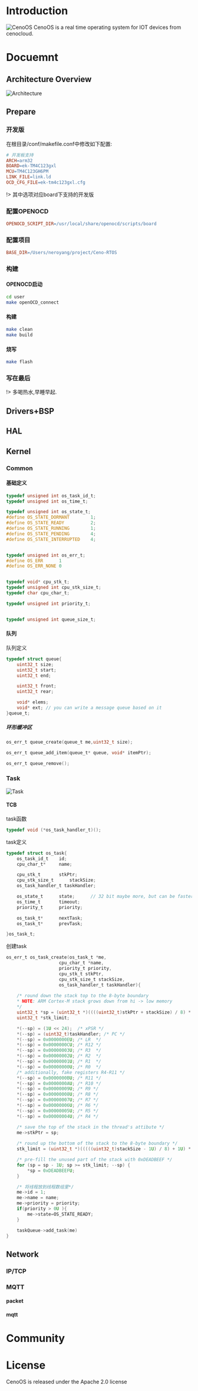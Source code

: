 # Introduction
![CenoOS](https://raw.githubusercontent.com/CenoOS/Ceno-RTOS/master/docs/assets/twitter_header_photo_1.png)
CenoOS is a real time operating system for IOT devices from cenocloud.

# Docuemnt

## Architecture Overview
![Architecture](https://raw.githubusercontent.com/CenoOS/Ceno-RTOS/master/docs/assets/arch2.png)
 
## Prepare

### 开发版
在根目录/conf/makefile.conf中修改如下配置:
```makefile
# 开发板支持
ARCH=arm32
BOARD=ek-TM4C123gxl
MCU=TM4C123GH6PM
LINK_FILE=link.ld
OCD_CFG_FILE=ek-tm4c123gxl.cfg
```
!> 其中选项对应board下支持的开发版

### 配置OPENOCD

```makefile
OPENOCD_SCRIPT_DIR=/usr/local/share/openocd/scripts/board
```

### 配置项目

```makefile
BASE_DIR=/Users/neroyang/project/Ceno-RTOS

```

### 构建

#### OPENOCD启动

```bash
cd user
make openOCD_connect
```

#### 构建

```bash
make clean
make build
```

#### 烧写

```bash
make flash
```

### 写在最后
!> 多喝热水,早睡早起.

## Drivers+BSP

## HAL

## Kernel
### Common
#### 基础定义
```c
typedef	unsigned int os_task_id_t;
typedef	unsigned int os_time_t;

typedef	unsigned int os_state_t;
#define OS_STATE_DORMANT 		1;
#define OS_STATE_READY 			2;
#define OS_STATE_RUNNING 		1;
#define OS_STATE_PENDING 		4;
#define OS_STATE_INTERRUPTED 	4;


typedef	unsigned int os_err_t;
#define OS_ERR 		1
#define OS_ERR_NONE 0


typedef void* cpu_stk_t;
typedef unsigned int cpu_stk_size_t;
typedef char cpu_char_t;

typedef unsigned int priority_t;


typedef unsigned int queue_size_t;
```
#### 队列
队列定义
```c
typedef struct queue{
	uint32_t size;
	uint32_t start;
	uint32_t end;

	uint32_t front;
	uint32_t rear;

	void* elems;
	void* ext; // you can write a message queue based on it
}queue_t;
```
##### 环形缓冲区
```c
os_err_t queue_create(queue_t me,uint32_t size);

os_err_t queue_add_item(queue_t* queue, void* itemPtr);

os_err_t queue_remove();
```

### Task
![Task](/img/execution_graph.png)
#### TCB

task函数
```c
typedef void (*os_task_handler_t)();
```

task定义
```c
typedef struct os_task{
	os_task_id_t 	id;
	cpu_char_t*   	name;

	cpu_stk_t 		stkPtr;
	cpu_stk_size_t 		stackSize;
	os_task_handler_t taskHandler;

	os_state_t 		state;		// 32 bit maybe more, but can be faster.
	os_time_t 		timeout;
	priority_t 		priority;

	os_task_t* 		nextTask;
	os_task_t* 		prevTask;

}os_task_t;
```

创建task
```c
os_err_t os_task_create(os_task_t *me,
					cpu_char_t *name, 
					priority_t priority, 
					cpu_stk_t stkPtr, 
					cpu_stk_size_t stackSize,
					os_task_handler_t taskHandler){
	
	/* round down the stack top to the 8-byte boundary
    * NOTE: ARM Cortex-M stack grows down from hi -> low memory
    */
    uint32_t *sp = (uint32_t *)((((uint32_t)stkPtr + stackSize) / 8) * 8);
    uint32_t *stk_limit;

 	*(--sp) = (1U << 24);  /* xPSR */
    *(--sp) = (uint32_t)taskHandler; /* PC */
    *(--sp) = 0x0000000EU; /* LR  */
    *(--sp) = 0x0000000CU; /* R12 */
    *(--sp) = 0x00000003U; /* R3  */
    *(--sp) = 0x00000002U; /* R2  */
    *(--sp) = 0x00000001U; /* R1  */
    *(--sp) = 0x00000000U; /* R0  */
    /* additionally, fake registers R4-R11 */
    *(--sp) = 0x0000000BU; /* R11 */
    *(--sp) = 0x0000000AU; /* R10 */
    *(--sp) = 0x00000009U; /* R9 */
    *(--sp) = 0x00000008U; /* R8 */
    *(--sp) = 0x00000007U; /* R7 */
    *(--sp) = 0x00000006U; /* R6 */
    *(--sp) = 0x00000005U; /* R5 */
    *(--sp) = 0x00000004U; /* R4 */

    /* save the top of the stack in the thread's attibute */
    me->stkPtr = sp;
    
    /* round up the bottom of the stack to the 8-byte boundary */
    stk_limit = (uint32_t *)(((((uint32_t)stackSize - 1U) / 8) + 1U) * 8);

    /* pre-fill the unused part of the stack with 0xDEADBEEF */
    for (sp = sp - 1U; sp >= stk_limit; --sp) {
        *sp = 0xDEADBEEFU;
    }

	/* 将线程放到线程数组里*/
	me->id = 1;
	me->name = name;
	me->priority = priority;
	if(priority > 0U ){
		me->state=OS_STATE_READY;
	}

	taskQueue->add_task(me)
}
```


## Network

### IP/TCP


### MQTT
#### packet
#### mqtt

# Community

# License
CenoOS is released under the Apache 2.0 license